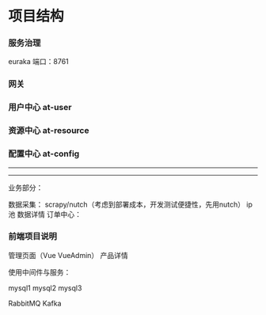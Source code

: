 # 项目结构

### 服务治理
euraka 端口：8761

### 网关

### 用户中心  at-user

### 资源中心  at-resource

### 配置中心  at-config


<hr/>


***

业务部分：

数据采集：  scrapy/nutch（考虑到部署成本，开发测试便捷性，先用nutch）   ip池   数据详情
订单中心：

### 前端项目说明

管理页面（Vue VueAdmin）
产品详情



使用中间件与服务：

mysql1
mysql2
mysql3

RabbitMQ
Kafka

